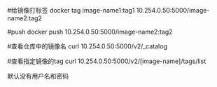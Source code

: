 #给镜像打标签
docker tag image-name1:tag1  10.254.0.50:5000/image-name2:tag2

#push
docker push 10.254.0.50:5000/image-name2:tag2

#查看仓库中的镜像名
curl 10.254.0.50:5000/v2/_catalog

#查看指定镜像的tag
curl 10.254.0.50:5000/v2/[image-name]/tags/list

默认没有用户名和密码
